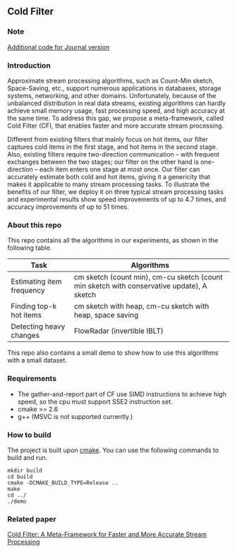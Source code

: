 ## Cold Filter

### Note
[Additional code for Journal version](https://github.com/cortalo/PersistentItem) 

### Introduction

Approximate stream processing algorithms, such as Count-Min sketch, Space-Saving, etc., support numerous applications in databases, storage systems, networking, and other domains. Unfortunately, because of the unbalanced distribution in real data streams, existing algorithms can hardly achieve small memory usage, fast processing speed, and high accuracy at the same time. To address this gap, we propose a meta-framework, called Cold Filter (CF), that enables faster and more accurate stream processing. 

Different from existing filters that mainly focus on hot items, our filter captures cold items in the first stage, and hot items in the second stage. Also, existing filters require two-direction communication – with frequent exchanges between the two stages; our filter on the other hand is one-direction – each item enters one stage at most once. Our filter can accurately estimate both cold and hot items, giving it a genericity that makes it applicable to many stream processing tasks. To illustrate the benefits of our filter, we deploy it on three typical stream processing tasks and experimental results show speed improvements of up to 4.7 times, and accuracy improvements of up to 51 times.

### About this repo

This repo contains all the algorithms in our experiments, as shown in the following table.

| Task                      | Algorithms                               |
| ------------------------- | ---------------------------------------- |
| Estimating item frequency | cm sketch (count min),  cm-cu sketch (count min sketch with conservative update), A sketch |
| Finding top-k hot items   | cm sketch with heap, cm-cu sketch with heap, space saving |
| Detecting heavy changes   | FlowRadar (invertible IBLT)              |

This repo also contains a small demo to show how to use this algorithms with a small dataset.

### Requirements

- The gather-and-report part of CF use SIMD instructions to achieve high speed, so the cpu must support SSE2 instruction set.
- cmake >= 2.6
- g++ (MSVC is not supported currently.)

### How to build

The project is built upon [cmake](https://cmake.org/). You can use the following commands to build and run.

```
mkdir build
cd build
cmake -DCMAKE_BUILD_TYPE=Release ..
make
cd ../
./demo
```

### Related paper
[Cold Filter: A Meta-Framework for Faster and More Accurate Stream Processing](http://www.zhouy.me/paper/cf-sigmod18.pdf)
